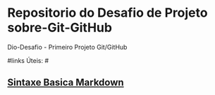 # Repositorio do Desafio de Projeto sobre-Git-GitHub
Dio-Desafio - Primeiro Projeto Git/GitHub

#links Úteis:
#<h2>[Sintaxe Basica Markdown](https://www.markdownguide.org/basic-syntax/)</h2>
